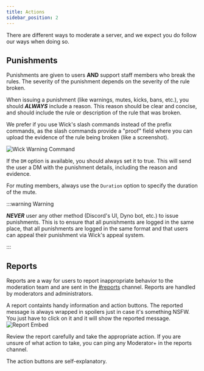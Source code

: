 ```yaml
---
title: Actions
sidebar_position: 2
---
```


There are different ways to moderate a server, and we expect you do follow our ways when doing so.

## Punishments

Punishments are given to users **AND** support staff members who break the rules. The severity of the punishment depends on the severity of the rule broken.

When issuing a punishment (like warnings, mutes, kicks, bans, etc.), you should **_ALWAYS_** include a reason. This reason should be clear and concise, and should include the rule or description of the rule that was broken.

We prefer if you use Wick's slash commands instead of the prefix commands, as the slash commands provide a "proof" field where you can upload the evidence of the rule being broken (like a screenshot).

![Wick Warning Command](/img/staff/wick-slash-command.png)

If the `DM` option is available, you should always set it to true. This will send the user a DM with the punishment details, including the reason and evidence.

For muting members, always use the `Duration` option to specify the duration of the mute.

:::warning Warning

**_NEVER_** user any other method (Discord's UI, Dyno bot, etc.) to issue punishments. This is to ensure that all punishments are logged in the same place, that all punishments are logged in the same format and that users can appeal their punishment via Wick's appeal system.

:::

## Reports

Reports are a way for users to report inappropriate behavior to the moderation team and are sent in the [#reports](https://discord.com/channels/939553319750344744/1069692428770095214) channel. Reports are handled by moderators and administrators.

A report containts handy information and action buttons. The reported message is always wrapped in spoilers just in case it's something NSFW. You just have to click on it and it will show the reported message.
![Report Embed](/img/staff/report-embed.gif)

Review the report carefully and take the appropriate action. If you are unsure of what action to take, you can ping any Moderator+ in the reports channel.

The action buttons are self-explanatory.
